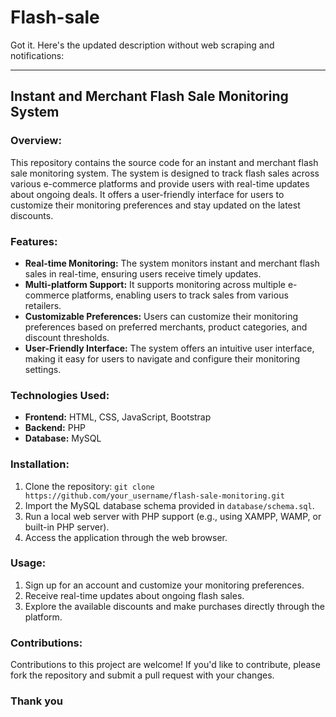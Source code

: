 # Flash-sale
Got it. Here's the updated description without web scraping and notifications:

---

## Instant and Merchant Flash Sale Monitoring System

### Overview:
This repository contains the source code for an instant and merchant flash sale monitoring system. The system is designed to track flash sales across various e-commerce platforms and provide users with real-time updates about ongoing deals. It offers a user-friendly interface for users to customize their monitoring preferences and stay updated on the latest discounts.

### Features:
- **Real-time Monitoring:** The system monitors instant and merchant flash sales in real-time, ensuring users receive timely updates.
- **Multi-platform Support:** It supports monitoring across multiple e-commerce platforms, enabling users to track sales from various retailers.
- **Customizable Preferences:** Users can customize their monitoring preferences based on preferred merchants, product categories, and discount thresholds.
- **User-Friendly Interface:** The system offers an intuitive user interface, making it easy for users to navigate and configure their monitoring settings.

### Technologies Used:
- **Frontend:** HTML, CSS, JavaScript, Bootstrap
- **Backend:** PHP
- **Database:** MySQL

### Installation:
1. Clone the repository: `git clone https://github.com/your_username/flash-sale-monitoring.git`
2. Import the MySQL database schema provided in `database/schema.sql`.
3. Run a local web server with PHP support (e.g., using XAMPP, WAMP, or built-in PHP server).
4. Access the application through the web browser.

### Usage:
1. Sign up for an account and customize your monitoring preferences.
2. Receive real-time updates about ongoing flash sales.
3. Explore the available discounts and make purchases directly through the platform.

### Contributions:
Contributions to this project are welcome! If you'd like to contribute, please fork the repository and submit a pull request with your changes.

### Thank you
